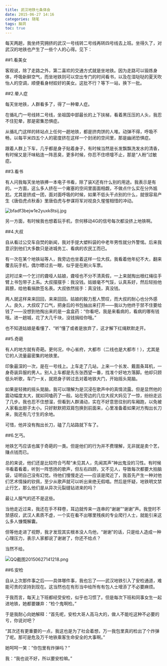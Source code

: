```yaml
---
title: 武汉地铁七条体会
date: 2015-06-27 14:16
categories: 随笔
tags: 脑洞
toc: true
---
```

每天两趟，我坐终究拥挤的武汉一号线转二号线再转四号线去上班。坐得久了，对武汉的地铁也产生了一些个人的心得。见下：

##1.看美女

客观说，除了走路之外，第二喜欢的交通方式就是坐地铁。因为走路可以锻炼身体，呼吸新鲜空气，而坐地铁则可以空出专门的时间看书，以及在湿哒哒的夏天吹怡人的空调，顺便看身材姣好的美女。这批不行？等下一站，换下一批。

##2.晕人症

每天坐地铁，人群看多了，得了一种晕人症。

在循礼门一号线转二号线，坐祖国中部最长的上下扶梯，看着黑压压的人头，我忍不住犯晕，那是密集恐惧症。

从循礼门这样的转站点上任何一趟地铁，都是挤肉饼的人堆。动弹不得，呼吸不畅，以每平米四五个人的密度挤在这样一个封闭的空间里，那是幽闭恐惧症。

跟着人群上下车，几乎都是身子贴着身子，有时候当然是长发飘飘洗发水的清香，有时候又是汗味粘连一阵恶臭，更多时候，你忍不住喷嚏不止，那是“人粉”过敏症。

##3.看书

有人问我每天坐地铁捧一本电子书看，除了装X还有什么别的用途。我表示是有的。一方面，这么多人挤在一个雍塞的空间里面面相觑，不做点什么实在分外尴尬。尤其是挤成一团，面对面呼吸的时候，如果不低头干点别的什么，就很容易产生《唐伯虎点秋香》里唐伯虎与参谋将军对视良久惺惺相惜的冲动。

![bfadf3bejw1e2yuxk8tsij.jpg](http://upload-images.jianshu.io/upload_images/29336-fba884f7440d2cd7.jpg)

另一方面，有时候我也想着玩手机，奈何移动4G的信号每次都没挤上地铁啊。

##4.大叔

自从看过公交车自焚的新闻，我对手提大塑料袋的中老年男性就分外警惕。后来我意识到他们大多数只是进城务工、看病的农民工而已。

有一次在某个地铁站等人，我旁边也坐着这样一位大叔。我看着他年纪不大，翻来覆去玩手机，偶尔瞟过去一眼，似乎是在刷火车票。

这时过来一个乞讨的聋哑人姑娘，聋哑也不分不清真假，一上来就掏出根红绳往手臂上书包带子上系。大叔摆摆手：我没钱。姑娘毫不气馁，认真系好，然后轻拍他肩膀，给他看捐款签名表。大叔依然摇手：真没钱，真没钱。

两人就这样来来回回，来来回回。姑娘的毅力惹人赞叹，而大叔的耐心也分外感人。良久，大叔叹了口气，把身后的书包抽出来打开——我以为他终于禁不住要给钱了——没想到他掏出来的是一盒盒药：“你看吧，我是来看病的，看病的哪有钱哦。进一趟城，花了大几千块，没钱捐给你哦。”

也不知道姑娘是看懂了、“听”懂了或者是放弃了，这才解下红绳默默走开。

##5.奇葩

有人的地方就有奇葩。更何况，中心省府，大都市（二线也是大都市！），尤其是它的人流量最密集的地铁里。

印象最深的一次，是在一号线上。上车走了几站，上来一个长发、戴面条耳机，一身奇装异服的男人。别人上车都是先东张西望一番，找准个好地方落脚。他却只顾低头听歌，车门一关，就把身子转过去对着地铁大门，开始摇头晃脑。

如果是轻微的摇头晃脑，我可以理解为是沉浸在歌声中的真情流露。但是显然他的震动幅度太大，就如同嗑药了一般。站在旁边的几位大叔大妈见了一惊，纷纷走远了几步。我也忍不住想溜，但看到人群涌动，实在不好意思往别的车厢跑，以免被人家看出胆子太小。只好默默把双肩包换到前面来，心里准备着如果对方掏出长刀来，我还有几寸生的余地。

可惜，他并没有掏出长刀，磕了几站路就下车了。

##6.乞丐。

地铁乞丐应该也属于奇葩的一类。但是他们的行为并不费理解，无非就是卖个艺，赚点钱而已。

总的来说，他们还是比较符合丐帮“未见其人，先闻其声”神出鬼没的习性。有时候书看着看着，听到一阵悠扬的歌声，但左右四顾，又不见人，导致每次都要大拍脑袋，证明自己没有幻觉。待他们慢慢走近——应该是爬近了，我首先产生一种对他们艺术情操的钦佩，至少从歌声就可以听出来绝无假唱。然后是怀疑，地铁明文禁止行乞，那么他们是从异次元裂缝钻进来的吗？

最让人服气的还不是这些。

当他走近过来，我还在手不释卷，耳边就传来一连串的“谢谢”“谢谢”声。我登时不禁感叹，武汉人素质不虚，一个实在看不出哪里残疾的专业爬行人士，就能引来这么多人慷慨解囊。

但等他走进了视野，我才发现其实根本没人鸟他，“谢谢”的话，只是给人造成一种心理压力，表示人家都说了谢谢了，你还不给点？

当然不给。


![QQ截图20150627141218.png](http://upload-images.jianshu.io/upload_images/29336-53961e4d5a45bf17.png)


##6.安检

自从上次那件事之后——具体哪件事，我也忘了——武汉地铁引入了安检通道，难能可贵的坚持到现在。这当然也在有形当中给所有有包人士增添了不必要麻烦。

于我而言，每天上下班都经受安检，似乎也习惯了。但是每次下班和同事女生一起进地铁，她都要嫌弃：“检个鬼啊检。”

于是我耐心向她解释：“首先呢，安检大哥人高马大的，做人不能吃这种不必要的亏，你说对吧？

“其次还有更重要的一点，我这也是为了社会着想，万一我包里真的检出了个炸弹了呢。那可是危及万千地铁乘客生命安全的大事啊。”

她呵呵一笑：”你包里有炸弹吗？”

我：“我也说不好，所以要安检嘛。”

